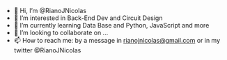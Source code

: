 - 👋 Hi, I’m @RianoJNicolas
- 👀 I’m interested in Back-End Dev and Circuit Design
- 🌱 I’m currently learning Data Base and Python, JavaScript and more 
- 💞️ I’m looking to collaborate on ...
- 📫 How to reach me: by a message in rianojnicolas@gmail.com or in my twitter @RianoJNicolas

<!---
RianoJNicolas/RianoJNicolas is a ✨ special ✨ repository because its `README.md` (this file) appears on your GitHub profile.
You can click the Preview link to take a look at your changes.
--->
